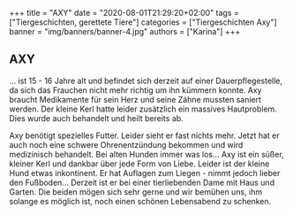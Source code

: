 +++
title = "AXY"
date = "2020-08-01T21:29:20+02:00"
tags = ["Tiergeschichten, gerettete Tiere"]
categories = ["Tiergeschichten Axy"]
banner = "img/banners/banner-4.jpg"
authors = ["Karina"]
+++

## AXY

 ... ist 15 - 16 Jahre alt und befindet sich derzeit auf einer Dauerpflegestelle, da sich das Frauchen nicht mehr richtig um ihn kümmern konnte. 
 Axy braucht Medikamente für sein Herz und seine Zähne mussten saniert werden. 
 Der kleine Kerl hatte leider zusätzlich ein massives Hautproblem. Dies wurde auch behandelt und heilt bereits ab.

Axy benötigt spezielles Futter. Leider sieht er fast nichts mehr. Jetzt hat er auch noch eine schwere Ohrenentzündung bekommen und wird medizinisch behandelt. 
Bei alten Hunden immer was los... Axy ist ein süßer, kleiner Kerl und dankbar über jede Form von Liebe.
Leider ist der kleine Hund etwas inkontinent. Er hat Auflagen zum Liegen  - nimmt jedoch lieber den Fußboden... 
Derzeit ist er bei einer tierliebenden Dame mit Haus und Garten. Die beiden mögen sich sehr gerne und wir bemühen uns, 
ihm solange es möglich ist, noch einen schönen Lebensabend zu schenken. 

